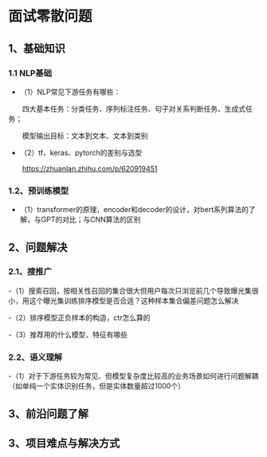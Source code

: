# 面试零散问题

## 1、基础知识

### 1.1 NLP基础
- （1）NLP常见下游任务有哪些：

&emsp;&emsp;四大基本任务：分类任务、序列标注任务、句子对关系判断任务、生成式任务；

&emsp;&emsp;模型输出目标：文本到文本、文本到类别


- （2）tf、keras、pytorch的差别与选型

&emsp;&emsp;https://zhuanlan.zhihu.com/p/620919451

### 1.2、预训练模型    

- （1）transformer的原理，encoder和decoder的设计，对bert系列算法的了解，与GPT的对比；与CNN算法的区别

## 2、问题解决

### 2.1、搜推广

-（1）搜索召回，按相关性召回的集合很大但用户每次只浏览前几个导致曝光集很小，用这个曝光集训练排序模型是否合适？这种样本集合偏差问题怎么解决 

-（2）排序模型正负样本的构造，ctr怎么算的

-（3）推荐用的什么模型、特征有哪些

### 2.2、语义理解

-（1）对于下游任务较为常见、但模型复杂度比较高的业务场景如何进行问题解耦（如单纯一个实体识别任务，但是实体数量超过1000个）

## 3、前沿问题了解

## 3、项目难点与解决方式
